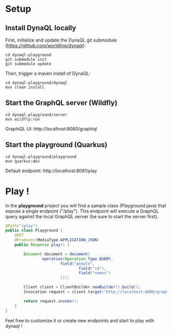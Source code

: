 # Setup
## Install DynaQL locally
First, initialize and update the DynaQL git submodule (https://github.com/worldline/dynaql):
```
cd dynaql-playground
git submodule init
git submodule update
```
Then, trigger a maven install of DynaQL:
```
cd dynaql-playground/dynaql
mvn clean install
```

## Start the GraphQL server (Wildfly)
```
cd dynaql-playground/server
mvn wildfly:run
```
GraphiQL UI: http://localhost:8080/graphiql

## Start the playground (Quarkus)
```
cd dynaql-playground/playground
mvn quarkus:dev
```
Default endpoint: http://localhost:8081/play

# Play !
In the **playground** project you will find a sample class (Playground.java) that expose a single endpoint ("/play").
This endpoint will execute a GraphQL query against the local GraphQL server (be sure to start the server first).
```java
@Path("/play")
public class Playground {
    @GET
    @Produces(MediaType.APPLICATION_JSON)
    public Response play() {

        Document document = document(
                operation(Operation.Type.QUERY,
                        field("people",
                                field("id"),
                                field("names")
                        )));

        Client client = ClientBuilder.newBuilder().build();
        Invocation request = client.target("http://localhost:8080/graphql").request(document.toString()).build();

        return request.invoke();
    }
}
```

Feel free to customize it or create new endpoints and start to play with dynaql !